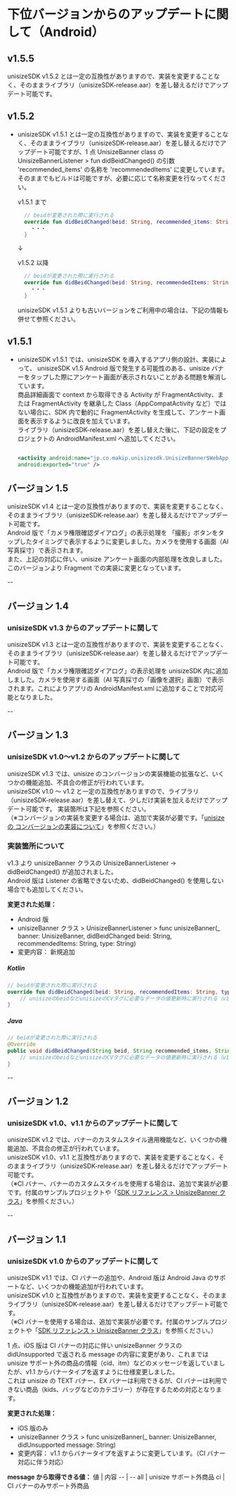 # 下位バージョンからのアップデートに関して（Android）

## v1.5.5

unisizeSDK v1.5.2 とは一定の互換性がありますので、実装を変更することなく、そのままライブラリ（unisizeSDK-release.aar）を差し替えるだけでアップデート可能です。   

## v1.5.2

- unisizeSDK v1.5.1 とは一定の互換性がありますので、実装を変更することなく、そのままライブラリ（unisizeSDK-release.aar）を差し替えるだけでアップデート可能ですが、1 点 UnisizeBanner class の UnisizeBannerListener > fun didBeidChanged() の引数 'recommended_items' の名称を 'recommendedItems' に変更しています。<br>
  そのままでもビルドは可能ですが、必要に応じて名称変更を行なってください。

  v1.5.1 まで

  ```kotlin
    // beidが変更された際に実行される
    override fun didBeidChanged(beid: String, recommended_items: String, type: String) {
      ・・・
    }
  ```

  ↓

  v1.5.2 以降

  ```kotlin
    // beidが変更された際に実行される
    override fun didBeidChanged(beid: String, recommendedItems: String, type: String) {
      ・・・
    }
  ```

  unisizeSDK v1.5.1 よりも古いバージョンをご利用中の場合は、下記の情報も併せて参照ください。

## v1.5.1

- unisizeSDK v1.5.1 では、unisizeSDK を導入するアプリ側の設計、実装によって、 unisizeSDK v1.5 Android 版で発生する可能性のある、unisize バナーをタップした際にアンケート画面が表示されないことがある問題を解消しています。<br>
  商品詳細画面で context から取得できる Activity が FragmentActivity、または FragmentActivity を継承した Class（AppCompatActivity など）ではない場合に、SDK 内で動的に FragmentActivity を生成して、アンケート画面を表示するように改良を加えています。<br>
  ライブラリ（unisizeSDK-release.aar）を差し替えた後に、下記の設定をプロジェクトの AndroidManifest.xml へ追加してください。

  ```xml

  <activity android:name="jp.co.makip.unisizesdk.UnisizeBanner$WebAppInterface$UnisizeDynamicFragmentActivity"
  android:exported="true" />

  ```

## バージョン 1.5

unisizeSDK v1.4 とは一定の互換性がありますので、実装を変更することなく、そのままライブラリ（unisizeSDK-release.aar）を差し替えるだけでアップデート可能です。  
Android 版で「カメラ権限確認ダイアログ」の表示処理を 「撮影」ボタンをタップしたタイミングで表示するように変更しました。カメラを使用する画面（AI 写真採寸）で表示されます。  
また、上記の対応に伴い、unisize アンケート画面の内部処理を改良しました。 このバージョンより Fragment での実装に変更となっています。

--

## バージョン 1.4

### unisizeSDK v1.3 からのアップデートに関して

unisizeSDK v1.3 とは一定の互換性がありますので、実装を変更することなく、そのままライブラリ（unisizeSDK-release.aar）を差し替えるだけでアップデート可能です。  
Android 版で「カメラ権限確認ダイアログ」の表示処理を unisizeSDK 内に追加しました。カメラを使用する画面（AI 写真採寸の「画像を選択」画面）で表示されます。これによりアプリの AndroidManifest.xml に追加することで対応可能となりました。

--

## バージョン 1.3

### unisizeSDK v1.0〜v1.2 からのアップデートに関して

unisizeSDK v1.3 では、unisize のコンバージョンの実装機能の拡張など、いくつかの機能追加、不具合の修正が行われています。  
unisizeSDK v1.0 〜 v1.2 と一定の互換性がありますので、ライブラリ（unisizeSDK-release.aar）を差し替えて、少しだけ実装を加えるだけでアップデート可能です。
実装箇所は下記を参照ください。  
（※コンバージョンの実装を変更する場合は、追加で実装が必要です。「[unisize の コンバージョンの実装について](https://github.com/Makip/saas-unisize-sdk-docs/blob/main/docs/android/03.unisize%E3%81%AE%20%E3%82%B3%E3%83%B3%E3%83%90%E3%83%BC%E3%82%B8%E3%83%A7%E3%83%B3%E3%81%AE%E5%AE%9F%E8%A3%85%E3%81%AB%E3%81%A4%E3%81%84%E3%81%A6%EF%BC%88Kotlin%EF%BC%89.md)」を参照ください。）

### 実装箇所について

v1.3 より unisizeBanner クラスの UnisizeBannerListener -> didBeidChanged() が追加されました。  
Android 版は Listener の省略できないため、didBeidChanged() を使用しない場合でも追加してください。

**変更された処理：**

- Android 版
- unisizeBanner クラス > UnisizeBannerListener > func unisizeBanner(\_ banner: UnisizeBanner, didBeidChanged beid: String, recommendedItems: String, type: String)
- 変更内容： 新規追加

##### Kotlin

```kotlin
// beidが変更された際に実行される
override fun didBeidChanged(beid: String, recommendedItems: String, type: String) {
    // unisizeのbeidなどunisizeのCVタグに必要なデータの値更新時に実行される（v1.3追加）
}
```

##### Java

```java
// beidが変更された際に実行される
@Override
public void didBeidChanged(String beid, String recommended_items, String type) {
    // unisizeのbeidなどunisizeのCVタグに必要なデータの値更新時に実行される（v1.3追加）
}
```

--

## バージョン 1.2

### unisizeSDK v1.0、v1.1 からのアップデートに関して

unisizeSDK v1.2 では、バナーのカスタムスタイル適用機能など、いくつかの機能追加、不具合の修正が行われています。  
unisizeSDK v1.0、v1.1 と互換性がありますので、実装を変更することなく、そのままライブラリ（unisizeSDK-release.aar）を差し替えるだけでアップデート可能です。  
（※CI バナー、バナーのカスタムスタイルを使用する場合は、追加で実装が必要です。付属のサンプルプロジェクトや「[SDK リファレンス > UnisizeBanner クラス](https://github.com/Makip/saas-unisize-sdk-docs/blob/main/docs/android/05.SDK%E3%83%AA%E3%83%95%E3%82%A1%E3%83%AC%E3%83%B3%E3%82%B9%EF%BC%88Android%EF%BC%89.md#unisizebanner-class)」を参照ください。）

--

## バージョン 1.1

### unisizeSDK v1.0 からのアップデートに関して

unisizeSDK v1.1 では、CI バナーの追加や、Android 版は Android Java のサポートなど、いくつかの機能追加が行われています。  
unisizeSDK v1.0 と互換性がありますので、実装を変更することなく、そのままライブラリ（unisizeSDK-release.aar）を差し替えるだけでアップデート可能です。  
（※CI バナーを使用する場合は、追加で実装が必要です。付属のサンプルプロジェクトや「[SDK リファレンス > UnisizeBanner クラス](https://github.com/Makip/saas-unisize-sdk-docs/blob/main/docs/android/05.SDK%E3%83%AA%E3%83%95%E3%82%A1%E3%83%AC%E3%83%B3%E3%82%B9%EF%BC%88Android%EF%BC%89.md#unisizebanner-class)」を参照ください。）

1 点、iOS 版は CI バナーの対応に伴い unisizeBanner クラスの didUnsupported で返される message の内容に変更があり、これまでは unisize サポート外の商品の情報（cid、itm）などのメッセージを返していましたが、v1.1 からバナータイプを返すように仕様変更しました。  
これは unisize の TEXT バナー、EX バナーは利用できるが、CI バナーは利用できない商品（kids、バッグなどのカテゴリー）が存在するための対応となります。

**変更された処理：**

- iOS 版のみ
- unisizeBanner クラス > func unisizeBanner(\_ banner: UnisizeBanner, didUnsupported message: String)
- 変更内容： v1.1 からバナータイプを返すように変更しています。（CI バナー対応に伴う対応）

**message から取得できる値：**
値 | 内容
-- | --
all | unisize サポート外商品
ci | CI バナーのみサポート外商品
